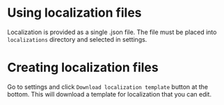 # Using localization files
Localization is provided as a single .json file. The file must be placed into `localizations` directory and selected in settings.

# Creating localization files
Go to settings and click `Download localization template` button at the bottom. This will download a template for localization that you can edit.